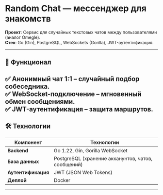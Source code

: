 # **Random Chat — мессенджер для знакомств**  

**Проект**: Сервис для случайных текстовых чатов между пользователями (аналог Omegle).  
**Стек**: Go (Gin), PostgreSQL, WebSockets (Gorilla), JWT-аутентификация.  

---

## **🚀 Функционал**  
✅ **Анонимный чат 1:1** – случайный подбор собеседника.  
✅ **WebSocket-подключение** – мгновенный обмен сообщениями.  
✅ **JWT-аутентификация** – защита маршрутов. 
---

## **🛠 Технологии**  
| Компонент          | Технологии                                       |  
|--------------------|--------------------------------------------------|  
| **Backend**        | Go 1.22, Gin, Gorilla WebSocket                  |  
| **База данных**    | PostgreSQL (хранение акканунтов, чатов, сообщений)  |  
| **Аутентификация** | JWT (JSON Web Tokens)                            |  
| **Деплой**         | Docker                                           |  

---
